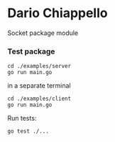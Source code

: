 # Dario Chiappello

Socket package module

### Test package


```
cd ./examples/server
go run main.go
```
in a separate terminal
```
cd ./examples/client
go run main.go
```

Run tests:
```
go test ./...
```